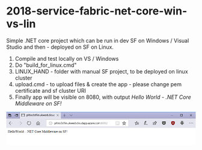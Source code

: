 # 2018-service-fabric-net-core-win-vs-lin
Simple .NET core project which can be run in dev SF on Windows / Visual Studio and then - deployed on SF on Linux.

1. Compile and test locally on VS / Windows
2. Do "build_for_linux.cmd"
3. LINUX_HAND - folder with manual SF project, to be deployed on linux cluster
4. upload.cmd - to upload files & create the app - please change pem  certificate and sf cluster URI
5. Finally app will be visible on 8080, with output *Hello World - .NET Core Middleware on SF!*

![sample output](img\2018-04-10_23-20-39.png)